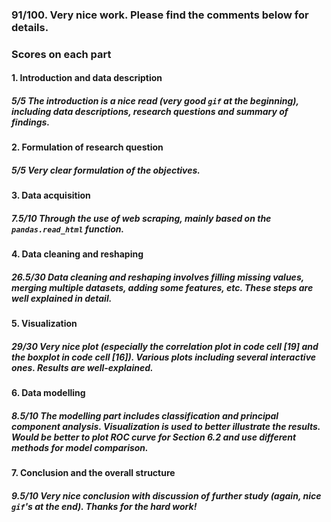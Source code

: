 ### 91/100. Very nice work. Please find the comments below for details.
### Scores on each part
#### 1. Introduction and data description 
##### 5/5 The introduction is a nice read (very good `gif` at the beginning), including data descriptions, research questions and summary of findings. 
#### 2. Formulation of research question
##### 5/5 Very clear formulation of the objectives. 
#### 3. Data acquisition
##### 7.5/10 Through the use of web scraping, mainly based on the `pandas.read_html` function.  
#### 4. Data cleaning and reshaping
##### 26.5/30 Data cleaning and reshaping involves filling missing values, merging multiple datasets, adding some features, etc. These steps are well explained in detail. 
#### 5. Visualization
##### 29/30 Very nice plot (especially the correlation plot in code cell [19] and the boxplot in code cell [16]). Various plots including several interactive ones. Results are well-explained. 
#### 6. Data modelling
##### 8.5/10 The modelling part includes classification and principal component analysis. Visualization is used to better illustrate the results. Would be better to plot ROC curve for Section 6.2 and use different methods for model comparison.
#### 7. Conclusion and the overall structure 
##### 9.5/10 Very nice conclusion with discussion of further study (again, nice `gif`'s at the end). Thanks for the hard work!
